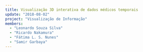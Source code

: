```yaml
---
title: Visualização 3D interativa de dados médicos temporais
update: "2018-08-02"
project: "Visualização de Informação"
members:
  - "Leonardo Souza Silva"
  - "Ricardo Nakamura"
  - "Fátima L. S. Nunes"
  - "Samir Garbaya"
---
```



